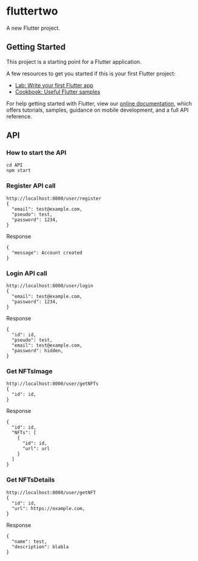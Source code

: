 # fluttertwo

A new Flutter project.

## Getting Started

This project is a starting point for a Flutter application.

A few resources to get you started if this is your first Flutter project:

- [Lab: Write your first Flutter app](https://flutter.dev/docs/get-started/codelab)
- [Cookbook: Useful Flutter samples](https://flutter.dev/docs/cookbook)

For help getting started with Flutter, view our
[online documentation](https://flutter.dev/docs), which offers tutorials,
samples, guidance on mobile development, and a full API reference.

## API

### How to start the API
```
cd API
npm start
```

### Register API call
```
http://localhost:8000/user/register
{
  "email": test@example.com,
  "pseudo": test,
  "password": 1234,
}
```
Response
```
{
  "message": Account created
}
```

### Login API call
```
http://localhost:8000/user/login
{
  "email": test@example.com,
  "password": 1234,
}
```
Response
```
{
  "id": id,
  "pseudo": test,
  "email": test@example.com,
  "password": hidden,
}
```


### Get NFTsImage
```
http://localhost:8000/user/getNFTs
{
  "id": id,
}
```
Response
```
{
  "id": id,
  "NFTs": [
    {
      "id": id,
      "url": url
    }
  ]
}
```

### Get NFTsDetails
```
http://localhost:8000/user/getNFT
{
  "id": id,
  "url": https://example.com,
}
```
Response
```
{
  "name": test,
  "description": blabla
}
```
